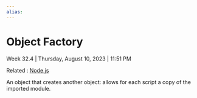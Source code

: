 ```yaml
---
alias:
---
```

# Object Factory

Week 32.4 | Thursday, August 10, 2023 | 11:51 PM

Related : [Node.js](Node.js)

An object that creates another object: allows for each script a copy of the imported module.
